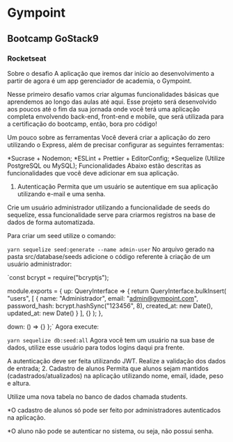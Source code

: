# Gympoint

## Bootcamp GoStack9

### Rocketseat

Sobre o desafio
A aplicação que iremos dar início ao desenvolvimento a partir de agora é um app gerenciador de academia, o Gympoint.

Nesse primeiro desafio vamos criar algumas funcionalidades básicas que aprendemos ao longo das aulas até aqui. Esse projeto será desenvolvido aos poucos até o fim da sua jornada onde você terá uma aplicação completa envolvendo back-end, front-end e mobile, que será utilizada para a certificação do bootcamp, então, bora pro código!

Um pouco sobre as ferramentas
Você deverá criar a aplicação do zero utilizando o Express, além de precisar configurar as seguintes ferramentas:

*Sucrase + Nodemon;
*ESLint + Prettier + EditorConfig;
*Sequelize (Utilize PostgreSQL ou MySQL);
Funcionalidades
Abaixo estão descritas as funcionalidades que você deve adicionar em sua aplicação.

1. Autenticação
Permita que um usuário se autentique em sua aplicação utilizando e-mail e uma senha.

Crie um usuário administrador utilizando a funcionalidade de seeds do sequelize, essa funcionalidade serve para criarmos registros na base de dados de forma automatizada.

Para criar um seed utilize o comando:

`yarn sequelize seed:generate --name admin-user`
No arquivo gerado na pasta src/database/seeds adicione o código referente à criação de um usuário administrador:

`const bcrypt = require("bcryptjs");

module.exports = {
  up: QueryInterface => {
    return QueryInterface.bulkInsert(
      "users",
      [
        {
          name: "Administrador",
          email: "admin@gympoint.com",
          password_hash: bcrypt.hashSync("123456", 8),
          created_at: new Date(),
          updated_at: new Date()
        }
      ],
      {}
    );
  },

  down: () => {}
};`
Agora execute:

`yarn sequelize db:seed:all`
Agora você tem um usuário na sua base de dados, utilize esse usuário para todos logins daqui pra frente.

A autenticação deve ser feita utilizando JWT.
Realize a validação dos dados de entrada;
2. Cadastro de alunos
Permita que alunos sejam mantidos (cadastrados/atualizados) na aplicação utilizando nome, email, idade, peso e altura.

Utilize uma nova tabela no banco de dados chamada students.

*O cadastro de alunos só pode ser feito por administradores autenticados na aplicação.

*O aluno não pode se autenticar no sistema, ou seja, não possui senha.
